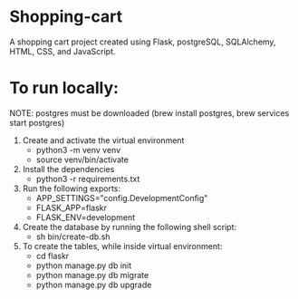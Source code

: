 # Shopping-cart
A shopping cart project created using Flask, postgreSQL, SQLAlchemy, HTML, CSS, and JavaScript.

# To run locally:
NOTE: postgres must be downloaded (brew install postgres, brew services start postgres)
1. Create and activate the virtual environment
    - python3 -m venv venv
    - source venv/bin/activate
2. Install the dependencies 
    - python3 -r requirements.txt
3. Run the following exports: 
    - APP_SETTINGS="config.DevelopmentConfig"
    - FLASK_APP=flaskr
    - FLASK_ENV=development
4. Create the database by running the following shell script:
    - sh bin/create-db.sh
5. To create the tables, while inside virtual environment:
    - cd flaskr
    - python manage.py db init
    - python manage.py db migrate
    - python manage.py db upgrade
